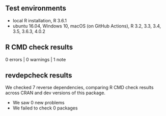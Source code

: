 ## Test environments
* local R installation, R 3.6.1
* ubuntu 16.04, Windows 10, macOS (on GitHub Actions), R 3.2, 3.3, 3.4, 3.5, 3.6.3, 4.0.2

## R CMD check results

0 errors | 0 warnings | 1 note

## revdepcheck results

We checked 7 reverse dependencies, comparing R CMD check results across CRAN and dev versions of this package.

 * We saw 0 new problems
 * We failed to check 0 packages

